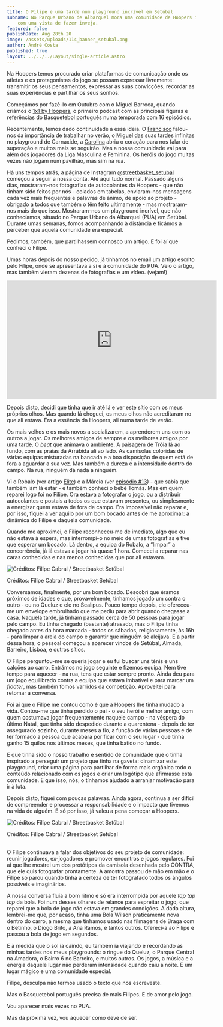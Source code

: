 ```yaml
---
title: O Filipe e uma tarde num playground incrível em Setúbal
subname: No Parque Urbano de Albarquel mora uma comunidade de Hoopers incrível,
    com uma vista de fazer inveja.
featured: false
publishDate: Aug 28th 20
image: /assets/uploads/114_banner_setubal.png
author: André Costa
published: true
layout: ../../../Layout/single-article.astro
---
```


Na Hoopers temos procurado criar plataformas de comunicação onde os atletas e os protagonistas do jogo se possam expressar livremente: transmitir os seus pensamentos, expressar as suas convicções, recordar as suas experiências e partilhar os seus sonhos.

Começámos por fazê-lo em Outubro com o Miguel Barroca, quando criámos o [1x1 by Hoopers](https://open.spotify.com/show/0hhUbVNzpsyUT7dIlFxL1a), o primeiro podcast com as principais figuras e referências do Basquetebol português numa temporada com 16 episódios.

Recentemente, temos dado continuidade a essa ideia. O [Francisco](https://www.hoopers.club/noticias/dear-summer-dear-love-est-na-hora) falou-nos da importância de trabalhar no verão, o [Miguel](https://www.hoopers.club/noticias/summer-dreams) das suas tardes infinitas no playground de Carnaxide, a [Carolina](https://www.hoopers.club/noticias/always-look-on-the-bright-side-of-life) abriu o coração para nos falar de superação e muitos mais se seguirão. Mas a nossa comunidade vai para além dos jogadores da Liga Masculina e Feminina. Os heróis do jogo muitas vezes não jogam num pavilhão, mas sim na rua.

Há uns tempos atrás, a página de Instagram [@streetbasket_setubal](https://www.instagram.com/streetbasket_setubal/) começou a seguir a nossa conta. Até aqui tudo normal. Passado alguns dias, mostraram-nos fotografias de autocolantes da Hoopers - que não tinham sido feitos por nós - colados em tabelas, enviaram-nos mensagens cada vez mais frequentes e palavras de ânimo, de apoio ao projeto - obrigado a todos que também o têm feito ultimamente - mas mostraram-nos mais do que isso. Mostraram-nos um playground incrível, que não conhecíamos, situado no Parque Urbano da Albarquel (PUA) em Setúbal. Durante umas semanas, fomos acompanhando à distância e ficámos a perceber que aquela comunidade era especial.

Pedimos, também, que partilhassem connosco um artigo. E foi aí que conheci o Filipe.

Umas horas depois do nosso pedido, já tínhamos no email um artigo escrito pelo Filipe, onde se apresentava a si e à comunidade do PUA. Veio o artigo, mas também vieram dezenas de fotografias e um vídeo. (vejam!)

<iframe width="560" height="315" src="https://www.youtube.com/embed/LwBysvfkDjM" title="YouTube video player" frameborder="0" allow="accelerometer; autoplay; clipboard-write; encrypted-media; gyroscope; picture-in-picture" allowfullscreen></iframe>

Depois disto, decidi que tinha que ir até lá e ver este sítio com os meus próprios olhos. Mas quando lá cheguei, os meus olhos não acreditaram no que ali estava. Era a essência da Hoopers, ali numa tarde de verão.

Os mais velhos e os mais novos a socializarem, a aprenderem uns com os outros a jogar. Os melhores amigos de sempre e os melhores amigos por uma tarde. O _beat_ que animava o ambiente. A paisagem de Tróia lá ao fundo, com as praias da Arrábida ali ao lado. As camisolas coloridas de várias equipas misturadas na bancada e a boa disposição de quem está de fora a aguardar a sua vez. Mas também a dureza e a intensidade dentro do campo. Na rua, ninguém dá nada a ninguém.

Vi o Robalo (ver artigo [Elite](https://www.hoopers.club/noticias/elite-basketball-program-os-bons-os-maus-e-os-viloes)) e a Márcia (ver [episódio #13](https://open.spotify.com/episode/6zpAUcGHykC13pAvR9VrAY)) - que sabia que também iam lá estar - e também conheci o bebé Tomás. Mas em quem reparei logo foi no Filipe. Ora estava a fotografar o jogo, ou a distribuir autocolantes e postais a todos os que estavam presentes, ou simplesmente a energizar quem estava de fora de campo. Era impossível não reparar e, por isso, fiquei a ver aquilo por um bom bocado antes de me aproximar: a dinâmica do Filipe e daquela comunidade.

Quando me aproximei, o Filipe reconheceu-me de imediato, algo que eu não estava à espera, mas interrompi-o no meio de umas fotografias e tive que esperar um bocado. Lá dentro, a equipa do Robalo, a “limpar” a concorrência, já lá estava a jogar há quase 1 hora. Comecei a reparar nas caras conhecidas e nas menos conhecidas que por ali estavam.

![Créditos: Filipe Cabral / Streetbasket Setúbal](/assets/uploads/setubal_01.jpeg "Créditos: Filipe Cabral / Streetbasket Setúbal")

Créditos: Filipe Cabral / Streetbasket Setúbal

Conversámos, finalmente, por um bom bocado. Descobri que éramos próximos de idades e que, provavelmente, tínhamos jogado um contra o outro - eu no Queluz e ele no Scalipus. Pouco tempo depois, ele ofereceu-me um envelope embrulhado que me pediu para abrir quando chegasse a casa. Naquela tarde, já tinham passado cerca de 50 pessoas para jogar pelo campo. Eu tinha chegado (bastante) atrasado, mas o Filipe tinha chegado antes da hora marcada - todos os sábados, religiosamente, às 16h - para limpar a areia do campo e garantir que ninguém se aleijava. E a partir dessa hora, o pessoal começou a aparecer vindos de Setúbal, Almada, Barreiro, Lisboa, e outros sítios.

O Filipe perguntou-me se queria jogar e eu fui buscar uns ténis e uns calções ao carro. Entrámos no jogo seguinte e fizemos equipa. Nem tive tempo para aquecer - na rua, tens que estar sempre pronto. Ainda deu para um jogo equilibrado contra a equipa que estava imbatível e para marcar um _floater_, mas também fomos varridos da competição. Aproveitei para retomar a conversa.

Foi aí que o Filipe me contou como é que a Hoopers lhe tinha mudado a vida. Contou-me que tinha perdido o pai - o seu herói e melhor amigo, com quem costumava jogar frequentemente naquele campo - na véspera do último Natal, que tinha sido despedido durante a quarentena - depois de ter assegurado sozinho, durante meses a fio, a função de várias pessoas e de ter formado a pessoa que acabara por ficar com o seu lugar - que tinha ganho 15 quilos nos últimos meses, que tinha batido no fundo.

E que tinha sido o nosso trabalho e sentido de comunidade que o tinha inspirado a perseguir um projeto que tinha na gaveta: dinamizar este playground, criar uma página para partilhar de forma mais orgânica todo o conteúdo relacionado com os jogos e criar um logótipo que afirmasse esta comunidade. E que isso, nós, o tínhamos ajudado a arranjar motivação para ir à luta.

Depois disto, fiquei com poucas palavras. Ainda agora, continua a ser difícil de compreender e processar a responsabilidade e o impacto que tivemos na vida de alguém. E só por isso, já valeu a pena começar a Hoopers.

![Créditos: Filipe Cabral / Streetbasket Setúbal](/assets/uploads/setubal_02.jpeg "Créditos: Filipe Cabral / Streetbasket Setúbal")

Créditos: Filipe Cabral / Streetbasket Setúbal

\
O Filipe continuava a falar dos objetivos do seu projeto de comunidade: reunir jogadores, ex-jogadores e promover encontros e jogos regulares. Foi aí que lhe mostrei um dos protótipos da camisola desenhada pelo CONTRA, que ele quis fotografar prontamente. A amostra passou de mão em mão e o Filipe só parou quando tinha a certeza de ter fotografado todos os ângulos possíveis e imaginários.

A nossa conversa fluía a bom ritmo e só era interrompida por aquele _tap tap tap_ da bola. Foi num desses olhares de relance para espreitar o jogo, que reparei que a bola de jogo não estava em grandes condições. A dada altura, lembrei-me que, por acaso, tinha uma Bola Wilson praticamente nova dentro do carro, a mesma que tínhamos usado nas filmagens de Braga com o Betinho, o Diogo Brito, a Ana Ramos, e tantos outros. Ofereci-a ao Filipe e passou a bola de jogo em segundos.

E à medida que o sol ia caindo, eu também ia viajando e recordando as minhas tardes nos meus playgrounds: o ringue do Queluz, o Parque Central na Amadora, o Bairro 6 no Barreiro, e muitos outros. Os jogos, a música e a energia daquele lugar não perderam intensidade quando caiu a noite. É um lugar mágico e uma comunidade especial.

Filipe, desculpa não termos usado o texto que nos escreveste.

Mas o Basquetebol português precisa de mais Filipes. E de amor pelo jogo.

Vou aparecer mais vezes no PUA.

Mas da próxima vez, vou aquecer como deve de ser.
